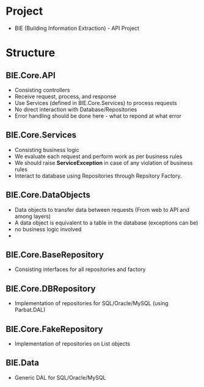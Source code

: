 # Project
- BIE (Building Information Extraction) - API Project 

# Structure 

## BIE.Core.API
- Consisting controllers 
- Receive request, process, and response
- Use Services (defined in BIE.Core.Services) to process requests
- No direct interaction with Database/Repositories
- Error handling should be done here - what to repond at what error

## BIE.Core.Services
- Consisting business logic
- We evaluate each request and perform work as per business rules
- We should raise **ServiceException** in case of any violation of business rules
- Interact to database using Repositories through Repsitory Factory.

## BIE.Core.DataObjects
- Data objects to transfer data between requests (From web to API and among layers)
- A data object is equivalent to a table in the database (exceptions can be)
- no business logic involved
- 
## BIE.Core.BaseRepository
- Consisting interfaces for all repositories and factory

## BIE.Core.DBRepository
- Implementation of repositories for SQL/Oracle/MySQL (using Parbat.DAL)

## BIE.Core.FakeRepository
- Implementation of repositories on List objects

## BIE.Data
- Generic DAL for SQL/Oracle/MySQL